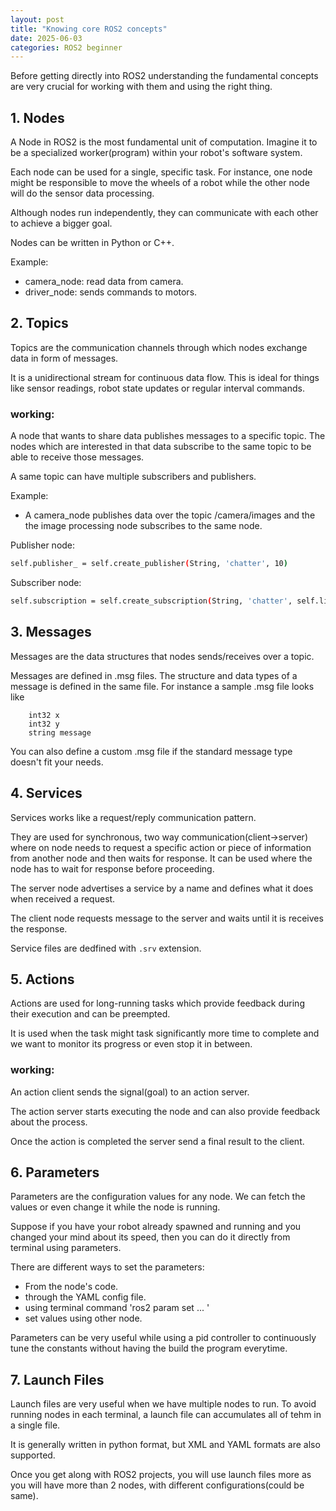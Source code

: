 ```yaml
---
layout: post
title: "Knowing core ROS2 concepts"
date: 2025-06-03
categories: ROS2 beginner
---
```


Before getting directly into ROS2 understanding the fundamental concepts are very crucial for working with them and using the right thing.

## 1. Nodes

A Node in ROS2 is the most fundamental unit of computation. Imagine it to be a specialized worker(program) within your robot's software system.

Each node can be used for a single, specific task. For instance, one node might be responsible to move the wheels of a robot while the other node will do the sensor data processing.

Although nodes run independently, they can communicate with each other to achieve a bigger goal.

Nodes can be written in Python or C++.

Example:
 - camera_node: read data from camera.
 - driver_node: sends commands to motors.


## 2. Topics

Topics are the communication channels through which nodes exchange data in form of messages.

It is a unidirectional stream for continuous data flow. This is ideal for things like sensor readings, robot state updates or regular interval commands.

### working:

A node that wants to share data publishes messages to a specific topic.
The nodes which are interested in that data subscribe to the same topic to be able to receive those messages.

A same topic can have multiple subscribers and publishers.

Example:
 - A camera_node publishes data over the topic /camera/images and the the image processing node subscribes to the same node.

 Publisher node:
 ```bash
 self.publisher_ = self.create_publisher(String, 'chatter', 10)
```
 Subscriber node:
 ```bash
 self.subscription = self.create_subscription(String, 'chatter', self.listener_callback, 10)

 ```

## 3. Messages

Messages are the data structures that nodes sends/receives over a topic.

Messages are defined in .msg files. The structure and data types of a message is defined in the same file. For instance a sample .msg file looks like

```
    int32 x
    int32 y
    string message
```

You can also define a custom .msg file if the standard message type doesn't fit your needs.

## 4. Services

Services works like a request/reply communication pattern.

They are used for synchronous, two way communication(client->server) where on node needs to request a specific action or piece of information from another node and then waits for response. It can be used where the node has to wait for response before proceeding.

The server node advertises a service by a name and defines what it does when received a request.

The client node requests message to the server and waits until it is receives the response.

Service files are dedfined with `.srv` extension.


## 5. Actions

Actions are used for long-running tasks which provide feedback during their execution and can be preempted.

It is used when the task might task significantly more time to complete and we want to monitor its progress or even stop it in between.

### working:

An action client sends the signal(goal) to an action server.

The action server starts executing the node and can also provide feedback about the process.

Once the action is completed the server send a final result to the client.

## 6. Parameters

Parameters are the configuration values for any node. We can fetch the values or even change it while the node is running.

Suppose if you have your robot already spawned and running and you changed your mind about its speed, then you can do it directly from terminal using parameters.

There are different ways to set the parameters:
- From the node's code.
- through the YAML config file.
- using terminal command 'ros2 param set ... '
- set values using other node.

Parameters can be very useful while using a pid controller to continuously tune the constants without having the build the program everytime.

## 7. Launch Files

Launch files are very useful when we have multiple nodes to run. To avoid running nodes in each terminal, a launch file can accumulates all of tehm in a single file.

It is generally written in python format, but XML and YAML formats are also supported.

Once you get along with ROS2 projects, you will use launch files more as you will have more than 2 nodes, with different configurations(could be same).



